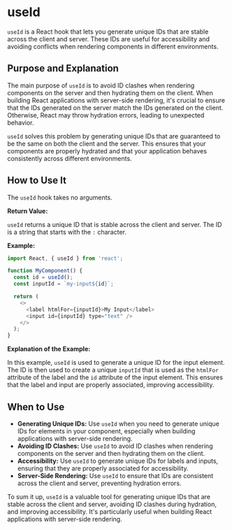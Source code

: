 # useId

`useId` is a React hook that lets you generate unique IDs that are stable across the client and server. These IDs are useful for accessibility and avoiding conflicts when rendering components in different environments.

## Purpose and Explanation

The main purpose of `useId` is to avoid ID clashes when rendering components on the server and then hydrating them on the client. When building React applications with server-side rendering, it's crucial to ensure that the IDs generated on the server match the IDs generated on the client. Otherwise, React may throw hydration errors, leading to unexpected behavior.

`useId` solves this problem by generating unique IDs that are guaranteed to be the same on both the client and the server. This ensures that your components are properly hydrated and that your application behaves consistently across different environments.

## How to Use It

The `useId` hook takes no arguments.

**Return Value:**

`useId` returns a unique ID that is stable across the client and server. The ID is a string that starts with the `:` character.

**Example:**

```javascript
import React, { useId } from 'react';

function MyComponent() {
  const id = useId();
  const inputId = `my-input${id}`;

  return (
    <>
      <label htmlFor={inputId}>My Input</label>
      <input id={inputId} type="text" />
    </>
  );
}
```

**Explanation of the Example:**

In this example, `useId` is used to generate a unique ID for the input element. The ID is then used to create a unique `inputId` that is used as the `htmlFor` attribute of the label and the `id` attribute of the input element. This ensures that the label and input are properly associated, improving accessibility.

## When to Use

*   **Generating Unique IDs:** Use `useId` when you need to generate unique IDs for elements in your component, especially when building applications with server-side rendering.
*   **Avoiding ID Clashes:** Use `useId` to avoid ID clashes when rendering components on the server and then hydrating them on the client.
*   **Accessibility:** Use `useId` to generate unique IDs for labels and inputs, ensuring that they are properly associated for accessibility.
*   **Server-Side Rendering:** Use `useId` to ensure that IDs are consistent across the client and server, preventing hydration errors.

To sum it up, `useId` is a valuable tool for generating unique IDs that are stable across the client and server, avoiding ID clashes during hydration, and improving accessibility. It's particularly useful when building React applications with server-side rendering.

